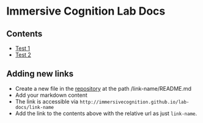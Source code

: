 # Immersive Cognition Lab Docs

## Contents

* [Test 1](test-1)
* [Test 2](test-2)

## Adding new links
* Create a new file in the [repository](https://github.com/immersivecognition/lab-docs) at the path /link-name/README.md
* Add your markdown content
* The link is accessible via `http://immersivecognition.github.io/lab-docs/link-name`
* Add the link to the contents above with the relative url as just `link-name`.
